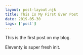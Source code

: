 ```yaml
---
layout: post-layout.njk 
title: This Is My First Ever Post
date: 2019-05-30
tags: ['post']
---
```

<!-- Excerpt Start -->
This is the first post on my blog.
<!-- Excerpt End -->
Eleventy is super fresh init.
